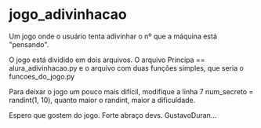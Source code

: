 # jogo_adivinhacao
Um jogo onde o usuário tenta adivinhar o nº que a máquina está "pensando".

O jogo está dividido em dois arquivos.
O arquivo Principa == alura_adivinhacao.py e o arquivo com
duas funções simples, que seria o funcoes_do_jogo.py

Para deixar o jogo um pouco mais difícil, modifique a linha
7 num_secreto = randint(1, 10), quanto maior o randint, maior a 
dificuldade.

Espero que gostem do jogo.
Forte abraço devs.
GustavoDuran...

